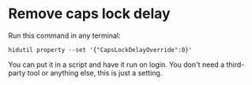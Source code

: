 # Remove caps lock delay

Run this command in any terminal:

`hidutil property --set '{"CapsLockDelayOverride":0}'`

You can put it in a script and have it run on login. You don't need a third-party tool or anything else, this is just a setting.